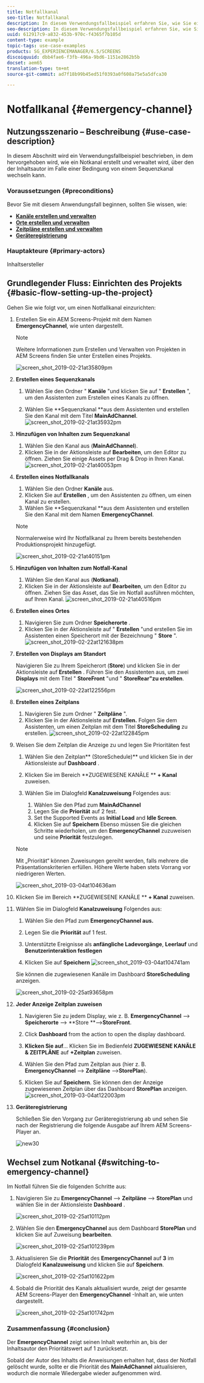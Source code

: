 ```yaml
---
title: Notfallkanal
seo-title: Notfallkanal
description: In diesem Verwendungsfallbeispiel erfahren Sie, wie Sie einen Notfallkanal erstellen und verwalten, über den der Inhaltsautor im Falle einer Bedingung von einem Sequenzkanal wechseln kann.
seo-description: In diesem Verwendungsfallbeispiel erfahren Sie, wie Sie einen Notfallkanal erstellen und verwalten, über den der Inhaltsautor im Falle einer Bedingung von einem Sequenzkanal wechseln kann.
uuid: 612917c9-a832-453b-970c-f4365f7b105d
content-type: example
topic-tags: use-case-examples
products: SG_EXPERIENCEMANAGER/6.5/SCREENS
discoiquuid: dbb4fae6-f3fb-496a-9bd6-1151e2862b5b
docset: aem65
translation-type: tm+mt
source-git-commit: ad7f18b99b45ed51f0393a0f608a75e5a5dfca30

---
```



# Notfallkanal {#emergency-channel}

## Nutzungsszenario – Beschreibung {#use-case-description}

In diesem Abschnitt wird ein Verwendungsfallbeispiel beschrieben, in dem hervorgehoben wird, wie ein Notkanal erstellt und verwaltet wird, über den der Inhaltsautor im Falle einer Bedingung von einem Sequenzkanal wechseln kann.

### Voraussetzungen {#preconditions}

Bevor Sie mit diesem Anwendungsfall beginnen, sollten Sie wissen, wie:

* **[Kanäle erstellen und verwalten](managing-channels.md)**
* **[Orte erstellen und verwalten](managing-locations.md)**
* **[Zeitpläne erstellen und verwalten](managing-schedules.md)**
* **[Geräteregistrierung](device-registration.md)**

### Hauptakteure {#primary-actors}

Inhaltsersteller

## Grundlegender Fluss: Einrichten des Projekts {#basic-flow-setting-up-the-project}

Gehen Sie wie folgt vor, um einen Notfallkanal einzurichten:

1. Erstellen Sie ein AEM Screens-Projekt mit dem Namen **EmergencyChannel**, wie unten dargestellt.

   >[!NOTE]
   >
   >Weitere Informationen zum Erstellen und Verwalten von Projekten in AEM Screens finden Sie unter Erstellen eines Projekts.

   ![screen_shot_2019-02-21at35809pm](assets/screen_shot_2019-02-21at35809pm.png)

1. **Erstellen eines Sequenzkanals**

   1. Wählen Sie den Ordner " **Kanäle** "und klicken Sie auf " **Erstellen** ", um den Assistenten zum Erstellen eines Kanals zu öffnen.

   1. Wählen Sie **Sequenzkanal **aus dem Assistenten und erstellen Sie den Kanal mit dem Titel **MainAdChannel**.
   ![screen_shot_2019-02-21at35932pm](assets/screen_shot_2019-02-21at35932pm.png)

1. **Hinzufügen von Inhalten zum Sequenzkanal**

   1. Wählen Sie den Kanal aus (**MainAdChannel**).
   1. Klicken Sie in der Aktionsleiste auf **Bearbeiten**, um den Editor zu öffnen. Ziehen Sie einige Assets per Drag &amp; Drop in Ihren Kanal.
   ![screen_shot_2019-02-21at40053pm](assets/screen_shot_2019-02-21at40053pm.png)

1. **Erstellen eines Notfallkanals**

   1. Wählen Sie den Ordner **Kanäle** aus.
   1. Klicken Sie auf **Erstellen** , um den Assistenten zu öffnen, um einen Kanal zu erstellen.
   1. Wählen Sie **Sequenzkanal **aus dem Assistenten und erstellen Sie den Kanal mit dem Namen **EmergencyChannel**.
   >[!NOTE]
   >
   >Normalerweise wird Ihr Notfallkanal zu Ihrem bereits bestehenden Produktionsprojekt hinzugefügt.

   ![screen_shot_2019-02-21at40151pm](assets/screen_shot_2019-02-21at40151pm.png)

1. **Hinzufügen von Inhalten zum Notfall-Kanal**

   1. Wählen Sie den Kanal aus (**Notkanal)**.
   1. Klicken Sie in der Aktionsleiste auf **Bearbeiten**, um den Editor zu öffnen. Ziehen Sie das Asset, das Sie im Notfall ausführen möchten, auf Ihren Kanal.
   ![screen_shot_2019-02-21at40516pm](assets/screen_shot_2019-02-21at40516pm.png)

1. **Erstellen eines Ortes**

   1. Navigieren Sie zum Ordner **Speicherorte** .
   1. Klicken Sie in der Aktionsleiste auf " **Erstellen** "und erstellen Sie im Assistenten einen Speicherort mit der Bezeichnung " **Store** ".
   ![screen_shot_2019-02-22at121638pm](assets/screen_shot_2019-02-22at121638pm.png)

1. **Erstellen von Displays am Standort**

   Navigieren Sie zu Ihrem Speicherort (**Store**) und klicken Sie in der Aktionsleiste auf **Erstellen** . Führen Sie den Assistenten aus, um zwei **Displays** mit dem Titel " **StoreFront** "und " **StoreRear"zu erstellen**.

   ![screen_shot_2019-02-22at122556pm](assets/screen_shot_2019-02-22at122556pm.png)

1. **Erstellen eines Zeitplans**

   1. Navigieren Sie zum Ordner " **Zeitpläne** ".
   1. Klicken Sie in der Aktionsleiste auf **Erstellen.** Folgen Sie dem Assistenten, um einen Zeitplan mit dem Titel **StoreScheduling** zu erstellen.
   ![screen_shot_2019-02-22at122845pm](assets/screen_shot_2019-02-22at122845pm.png)

1. Weisen Sie dem Zeitplan die Anzeige zu und legen Sie Prioritäten fest

   1. Wählen Sie den Zeitplan** (StoreSchedule)** und klicken Sie in der Aktionsleiste auf **Dashboard** .

   1. Klicken Sie im Bereich **ZUGEWIESENE KANÄLE ** **+ Kanal** zuweisen.

   1. Wählen Sie im Dialogfeld **Kanalzuweisung** Folgendes aus:

      1. Wählen Sie den Pfad zum **MainAdChannel**
      1. Legen Sie die **Priorität** auf 2 fest.
      1. Set the Supported Events as **Initial Load** and **Idle Screen**.
      1. Klicken Sie auf **Speichern**
      Ebenso müssen Sie die gleichen Schritte wiederholen, um den **EmergencyChannel** zuzuweisen und seine **Priorität** festzulegen.
   >[!NOTE]
   >
   >Mit „Priorität“ können Zuweisungen gereiht werden, falls mehrere die Präsentationskriterien erfüllen. Höhere Werte haben stets Vorrang vor niedrigeren Werten.

   ![screen_shot_2019-03-04at104636am](assets/screen_shot_2019-03-04at104636am.png)

1. Klicken Sie im Bereich **ZUGEWIESENE KANÄLE ** **+ Kanal** zuweisen.

1. Wählen Sie im Dialogfeld **Kanalzuweisung** Folgendes aus:

   1. Wählen Sie den Pfad zum **EmergencyChannel aus.**
   1. Legen Sie die **Priorität** auf 1 fest.

   1. Unterstützte Ereignisse als **anfängliche Ladevorgänge**, **Leerlauf** und **Benutzerinteraktion festlegen**

   1. Klicken Sie auf **Speichern**
   ![screen_shot_2019-03-04at104741am](assets/screen_shot_2019-03-04at104741am.png)

   Sie können die zugewiesenen Kanäle im Dashboard **StoreScheduling** anzeigen.

   ![screen_shot_2019-02-25at93658pm](assets/screen_shot_2019-02-25at93658pm.png)

1. **Jeder Anzeige Zeitplan zuweisen**

   1. Navigieren Sie zu jedem Display, wie z. B. **EmergencyChannel** —&gt; **Speicherorte** —&gt; **Store **—&gt;**StoreFront**.

   1. Click **Dashboard** from the action to open the display dashboard.
   1. **Klicken Sie auf**... Klicken Sie im Bedienfeld **ZUGEWIESENE KANÄLE &amp; ZEITPLÄNE** auf **+Zeitplan** zuweisen.

   1. Wählen Sie den Pfad zum Zeitplan aus (hier z. B. **EmergencyChannel** —&gt; **Zeitpläne** —&gt;**StorePlan**).

   1. Klicken Sie auf **Speichern**.
   Sie können den der Anzeige zugewiesenen Zeitplan über das Dashboard **StorePlan** anzeigen.
   ![screen_shot_2019-03-04at122003pm](assets/screen_shot_2019-03-04at122003pm.png)

1. **Geräteregistrierung**

   Schließen Sie den Vorgang zur Geräteregistrierung ab und sehen Sie nach der Registrierung die folgende Ausgabe auf Ihrem AEM Screens-Player an.

   ![new30](assets/new30.gif)

## Wechsel zum Notkanal {#switching-to-emergency-channel}

Im Notfall führen Sie die folgenden Schritte aus:

1. Navigieren Sie zu **EmergencyChannel** —&gt; **Zeitpläne** —&gt; **StorePlan** und wählen Sie in der Aktionsleiste **Dashboard** .

   ![screen_shot_2019-02-25at10112pm](assets/screen_shot_2019-02-25at101112pm.png)

1. Wählen Sie den **EmergencyChannel** aus dem Dashboard **StorePlan** und klicken Sie auf Zuweisung **bearbeiten**.

   ![screen_shot_2019-02-25at101239pm](assets/screen_shot_2019-02-25at101239pm.png)

1. Aktualisieren Sie die **Priorität** des **EmergencyChannel** auf **3** im Dialogfeld **Kanalzuweisung** und klicken Sie auf **Speichern**.

   ![screen_shot_2019-02-25at101622pm](assets/screen_shot_2019-02-25at101622pm.png)

1. Sobald die Priorität des Kanals aktualisiert wurde, zeigt der gesamte AEM Screens-Player den **EmergencyChannel** -Inhalt an, wie unten dargestellt.

   ![screen_shot_2019-02-25at101742pm](assets/screen_shot_2019-02-25at101742pm.png)

### Zusammenfassung {#conclusion}

Der **EmergencyChannel** zeigt seinen Inhalt weiterhin an, bis der Inhaltsautor den Prioritätswert auf 1 zurücksetzt.

Sobald der Autor des Inhalts die Anweisungen erhalten hat, dass der Notfall gelöscht wurde, sollte er die Priorität des **MainAdChannel** aktualisieren, wodurch die normale Wiedergabe wieder aufgenommen wird.
